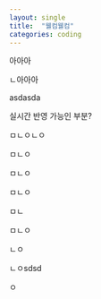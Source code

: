 ```yaml
---
layout: single
title:  "웰컴웰컴"
categories: coding
---
```


아아아

ㄴ아아아

asdasda



실시간 반영 가능인 부분?

ㅁㄴㅇㄴㅇ

ㅁㄴㅇ

ㅁㄴㅇ

ㅁㄴㅇ

ㅁㄴ

ㅁㄴㅇ

ㄴㅇ

ㄴㅇsdsd

ㅇ

